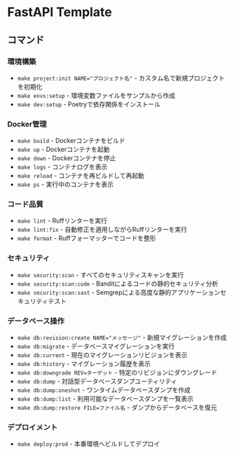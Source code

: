 # FastAPI Template

## コマンド
### 環境構築
- `make project:init NAME="プロジェクト名"` - カスタム名で新規プロジェクトを初期化
- `make envs:setup` - 環境変数ファイルをサンプルから作成
- `make dev:setup` - Poetryで依存関係をインストール

### Docker管理
- `make build` - Dockerコンテナをビルド
- `make up` - Dockerコンテナを起動
- `make down` - Dockerコンテナを停止
- `make logs` - コンテナログを表示
- `make reload` - コンテナを再ビルドして再起動
- `make ps` - 実行中のコンテナを表示

### コード品質
- `make lint` - Ruffリンターを実行
- `make lint:fix` - 自動修正を適用しながらRuffリンターを実行
- `make format` - Ruffフォーマッターでコードを整形

### セキュリティ
- `make security:scan` - すべてのセキュリティスキャンを実行
- `make security:scan:code` - Banditによるコードの静的セキュリティ分析
- `make security:scan:sast` - Semgrepによる高度な静的アプリケーションセキュリティテスト

### データベース操作
- `make db:revision:create NAME="メッセージ"` - 新規マイグレーションを作成
- `make db:migrate` - データベースマイグレーションを実行
- `make db:current` - 現在のマイグレーションリビジョンを表示
- `make db:history` - マイグレーション履歴を表示
- `make db:downgrade REV=ターゲット` - 特定のリビジョンにダウングレード
- `make db:dump` - 対話型データベースダンプユーティリティ
- `make db:dump:oneshot` - ワンタイムデータベースダンプを作成
- `make db:dump:list` - 利用可能なデータベースダンプを一覧表示
- `make db:dump:restore FILE=ファイル名` - ダンプからデータベースを復元

### デプロイメント
- `make deploy:prod` - 本番環境へビルドしてデプロイ

